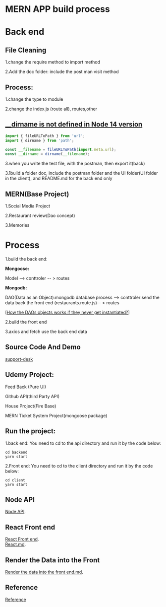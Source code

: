 # MERN APP build process



# Back end



## File Cleaning

1.change the require method to import method

2.Add the doc folder: include the post man visit method

## Process:

1.change the type to module

2.change the index.js (route all), routes,other 

## [__dirname is not defined in Node 14 version](https://stackoverflow.com/questions/64383909/dirname-is-not-defined-in-node-14-version)

```javascript
import { fileURLToPath } from 'url';
import { dirname } from 'path';

const __filename = fileURLToPath(import.meta.url);
const __dirname = dirname(__filename);
```



3.when you write the test file, with the postman, then export it(back)

3.1build a folder doc, include the postman folder and the UI folder(UI folder in the client), and README.md for the back end only





## MERN(Base Project)

1.Social Media Project

2.Restaurant review(Dao concept)

3.Memories

# Process

1.build the back end:

**Mongoose:**

Model --> conttroler -- > routes

**Mongodb:**



DAO(Data as an Object):mongodb database process --> conttroler:send the data back the front end (restaurants.route.js)-- > routes

[[How the DAOs objects works if they never get instantiated?](https://www.mongodb.com/community/forums/t/how-the-daos-objects-works-if-they-never-get-instantiated/93422)]



2.build the front end 

3.axios and fetch use the back end data



## Source Code And Demo

[support-desk](https://github.com/bradtraversy/support-desk)



## Udemy Project:

Feed Back (Pure UI)

Github API(third Party API)

House Project(Fire Base)

MERN Ticket System Project(mongoose package)

## Run the project:
1.back end: You need to cd to the api directory and run it by the code below:
```
cd backend
yarn start
```
2.Front end: You need to cd to the client directory and run it by the code below:
```
cd client
yarn start
```

## Node API
[Node API](https://gist.github.com/GlennOu66304/1f20786073a5429cb8f53faeb5cdb09d). 

## React Front end
[React Front end](https://gist.github.com/GlennOu66304/e1e9fe6fddd8a8a726781d0b31e84a2c).  
[React.md](https://gist.github.com/GlennOu66304/e1e9fe6fddd8a8a726781d0b31e84a2c). 
## Render the Data into the Front
[Render the data into the front end.md](https://gist.github.com/GlennOu66304/af012b81e49fc41d1163f00865f97366). 

## Reference
[Reference](https://github.com/GlennOu66304/Social_app/blob/main/client/README.md)
